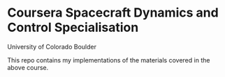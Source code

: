 # Coursera Spacecraft Dynamics and Control Specialisation

University of Colorado Boulder

This repo contains my implementations of the materials covered in the above course.
